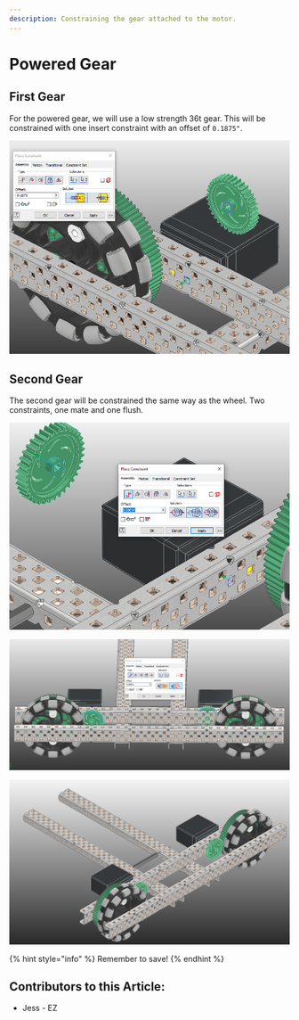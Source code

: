 ```yaml
---
description: Constraining the gear attached to the motor.
---
```


# Powered Gear

## First Gear

For the powered gear, we will use a low strength 36t gear.  This will be constrained with one insert constraint with an offset of `0.1875"`.&#x20;

![Insert Constraint between Gear and C-Channel](<../../../../.gitbook/assets/image (191).png>)

## Second Gear

The second gear will be constrained the same way as the wheel.  Two constraints, one mate and one flush.&#x20;

![Mate Constraint between Gear and C-Chanel](<../../../../.gitbook/assets/image (192).png>)

![Flush Constraint between Gears](<../../../../.gitbook/assets/image (193).png>)

![Completed Powered Gears](<../../../../.gitbook/assets/image (194).png>)

{% hint style="info" %}
Remember to save!
{% endhint %}



## Contributors to this Article:

* Jess - EZ
